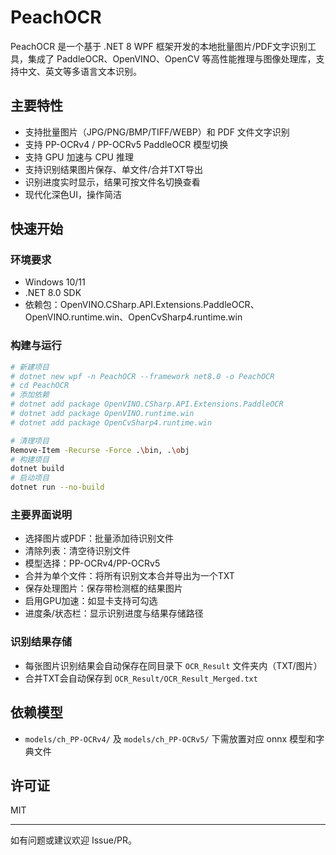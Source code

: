 # PeachOCR

PeachOCR 是一个基于 .NET 8 WPF 框架开发的本地批量图片/PDF文字识别工具，集成了 PaddleOCR、OpenVINO、OpenCV 等高性能推理与图像处理库，支持中文、英文等多语言文本识别。

## 主要特性

- 支持批量图片（JPG/PNG/BMP/TIFF/WEBP）和 PDF 文件文字识别
- 支持 PP-OCRv4 / PP-OCRv5 PaddleOCR 模型切换
- 支持 GPU 加速与 CPU 推理
- 支持识别结果图片保存、单文件/合并TXT导出
- 识别进度实时显示，结果可按文件名切换查看
- 现代化深色UI，操作简洁

## 快速开始

### 环境要求
- Windows 10/11
- .NET 8.0 SDK
- 依赖包：OpenVINO.CSharp.API.Extensions.PaddleOCR、OpenVINO.runtime.win、OpenCvSharp4.runtime.win

### 构建与运行

```bash
# 新建项目
# dotnet new wpf -n PeachOCR --framework net8.0 -o PeachOCR
# cd PeachOCR
# 添加依赖
# dotnet add package OpenVINO.CSharp.API.Extensions.PaddleOCR
# dotnet add package OpenVINO.runtime.win
# dotnet add package OpenCvSharp4.runtime.win

# 清理项目
Remove-Item -Recurse -Force .\bin, .\obj
# 构建项目
dotnet build
# 启动项目
dotnet run --no-build
```

### 主要界面说明
- 选择图片或PDF：批量添加待识别文件
- 清除列表：清空待识别文件
- 模型选择：PP-OCRv4/PP-OCRv5
- 合并为单个文件：将所有识别文本合并导出为一个TXT
- 保存处理图片：保存带检测框的结果图片
- 启用GPU加速：如显卡支持可勾选
- 进度条/状态栏：显示识别进度与结果存储路径

### 识别结果存储
- 每张图片识别结果会自动保存在同目录下 `OCR_Result` 文件夹内（TXT/图片）
- 合并TXT会自动保存到 `OCR_Result/OCR_Result_Merged.txt`

## 依赖模型
- `models/ch_PP-OCRv4/` 及 `models/ch_PP-OCRv5/` 下需放置对应 onnx 模型和字典文件

## 许可证
MIT

---

如有问题或建议欢迎 Issue/PR。
